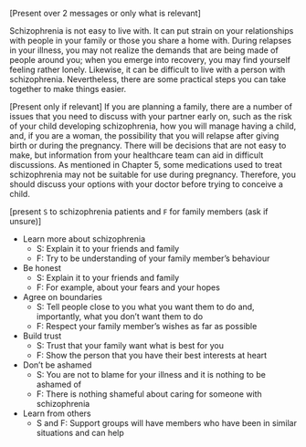 [Present over 2 messages or only what is relevant]

Schizophrenia is not easy to live with. It can put strain on your relationships
with people in your family or those you share a home with. During relapses in
your illness, you may not realize the demands that are being made of people
around you; when you emerge into recovery, you may find yourself feeling rather
lonely. Likewise, it can be difficult to live with a person with schizophrenia.
Nevertheless, there are some practical steps you can take together to make
things easier.

[Present only if relevant] If you are planning a family, there are a number of
issues that you need to discuss with your partner early on, such as the risk of
your child developing schizophrenia, how you will manage having a child, and, if
you are a woman, the possibility that you will relapse after giving birth or
during the pregnancy. There will be decisions that are not easy to make, but
information from your healthcare team can aid in difficult discussions. As
mentioned in Chapter 5, some medications used to treat schizophrenia may not be
suitable for use during pregnancy. Therefore, you should discuss your options
with your doctor before trying to conceive a child.

[present `S` to schizophrenia patients and `F` for family members (ask if
unsure)]

- Learn more about schizophrenia
  - S: Explain it to your friends and family
  - F: Try to be understanding of your family member’s behaviour
- Be honest
  - S: Explain it to your friends and family
  - F: For example, about your fears and your hopes
- Agree on boundaries
  - S: Tell people close to you what you want them to do and,
    importantly, what you don’t want them to do
  - F: Respect your family member’s wishes as far as possible
- Build trust
  - S: Trust that your family want what is best for you
  - F: Show the person that you have their best interests at heart
- Don’t be ashamed
  - S: You are not to blame for your illness and it is nothing to be
    ashamed of
  - F: There is nothing shameful about caring for someone with
    schizophrenia
- Learn from others
  - S and F: Support groups will have members who have been in similar
    situations and can help
